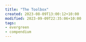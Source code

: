 ```yaml
---
title: "The Toolbox"
created: 2023-08-09T13:00:12+10:00
modified: 2023-09-09T22:35:06+10:00
tags:
- evergreen
- compendium
---
```

